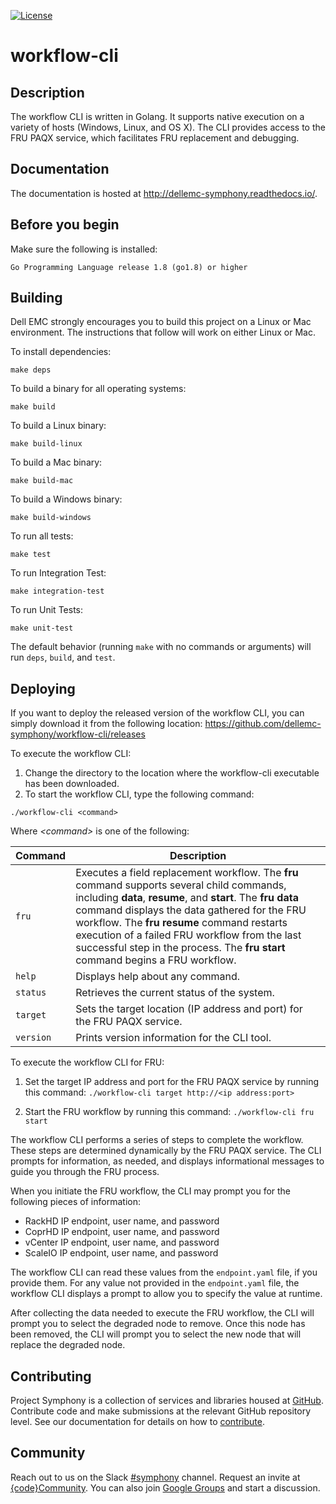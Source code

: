[![License](http://img.shields.io/badge/License-EPL%201.0-red.svg)](http://opensource.org/licenses/EPL-1.0)

# workflow-cli
## Description
The workflow CLI is written in Golang. It supports native execution on a variety of hosts (Windows, Linux, and OS X). The CLI provides access to the FRU PAQX service, which facilitates FRU replacement and debugging.

## Documentation

The documentation is hosted at http://dellemc-symphony.readthedocs.io/.

## Before you begin
 
Make sure the following is installed:

```
Go Programming Language release 1.8 (go1.8) or higher 

```

## Building

Dell EMC strongly encourages you to build this project on a Linux or Mac environment. The instructions that follow will work on either Linux or Mac.

To install dependencies:
```	
make deps
```
	
To build a binary for all operating systems:
```
make build
```

To build a Linux binary:
```
make build-linux
```

To build a Mac binary:
```
make build-mac
```

To build a Windows binary:
```
make build-windows
```

To run all tests:
```
make test
```

To run Integration Test:
```	
make integration-test
```

To run Unit Tests:
```
make unit-test
```

The default behavior (running `make` with no commands or arguments) will run `deps`, `build`, and `test`.

## Deploying

If you want to deploy the released version of the workflow CLI, you can simply download it from the following location: https://github.com/dellemc-symphony/workflow-cli/releases

To execute the workflow CLI:

1. Change the directory to the location where the workflow-cli executable has been downloaded.
2. To start the workflow CLI, type the following command: 
```
./workflow-cli <command>
```
  Where *&lt;command&gt;* is one of the following:
  
| Command | Description |
| --- | --- |
| `fru` | Executes a field replacement workflow. The **fru** command supports several child commands, including **data**, **resume**, and **start**. The **fru data** command displays the data gathered for the FRU workflow. The **fru resume** command restarts execution of a failed FRU workflow from the last successful step in the process. The **fru start** command begins a FRU workflow.|
| `help` | Displays help about any command. |
| `status` | Retrieves the current status of the system. |
| `target` | Sets the target location (IP address and port) for the FRU PAQX service. |
| `version` | Prints version information for the CLI tool. |
 
To execute the workflow CLI for FRU: 

1. Set the target IP address and port for the FRU PAQX service by running this command: `./workflow-cli target http://<ip address:port>`

2. Start the FRU workflow by running this command: `./workflow-cli fru start`

  The workflow CLI performs a series of steps to complete the workflow. These steps are determined dynamically by the FRU PAQX service. The CLI prompts for information, as needed, and displays informational messages to guide you through the FRU process.

  When you initiate the FRU workflow, the CLI may prompt you for the following pieces of information:
  - RackHD IP endpoint, user name, and password
  - CoprHD IP endpoint, user name, and password
  - vCenter IP endpoint, user name, and password
  - ScaleIO IP endpoint, user name, and password 

  The workflow CLI can read these values from the `endpoint.yaml` file, if you provide them. For any value not provided in the `endpoint.yaml` file, the workflow CLI displays a prompt to allow you to specify the value at runtime.  

After collecting the data needed to execute the FRU workflow, the CLI will prompt you to select the degraded node to remove. Once this node has been removed, the CLI will prompt you to select the new node that will replace the degraded node.   


## Contributing
Project Symphony is a collection of services and libraries housed at [GitHub][github].
Contribute code and make submissions at the relevant GitHub repository level.
See our documentation for details on how to [contribute][contributing].
## Community
Reach out to us on the Slack [#symphony][slack] channel. Request an invite at [{code}Community][codecommunity].
You can also join [Google Groups][googlegroups] and start a discussion.
 
[slack]: https://codecommunity.slack.com/messages/symphony
[googlegroups]: https://groups.google.com/forum/#!forum/dellemc-symphony
[codecommunity]: http://community.codedellemc.com/
[contributing]: http://dellemc-symphony.readthedocs.io/en/latest/contributingtosymphony.html
[github]: https://github.com/dellemc-symphony
[documentation]: https://dellemc-symphony.readthedocs.io/en/latest/


